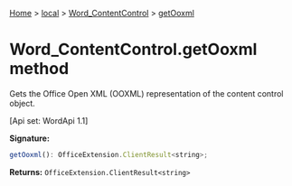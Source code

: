 [Home](./index) &gt; [local](local.md) &gt; [Word\_ContentControl](local.word_contentcontrol.md) &gt; [getOoxml](local.word_contentcontrol.getooxml.md)

# Word\_ContentControl.getOoxml method

Gets the Office Open XML (OOXML) representation of the content control object. 

 \[Api set: WordApi 1.1\]

**Signature:**
```javascript
getOoxml(): OfficeExtension.ClientResult<string>;
```
**Returns:** `OfficeExtension.ClientResult<string>`

